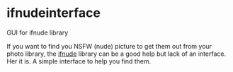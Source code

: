 # ifnudeinterface
GUI for ifnude library

If you want to find you NSFW (nude) picture to get them out from your photo library, the [ifnude](https://github.com/s0md3v/ifnude/tree/main) library can be a good help but lack of an interface. Her it is. A simple interface to help you find them.
